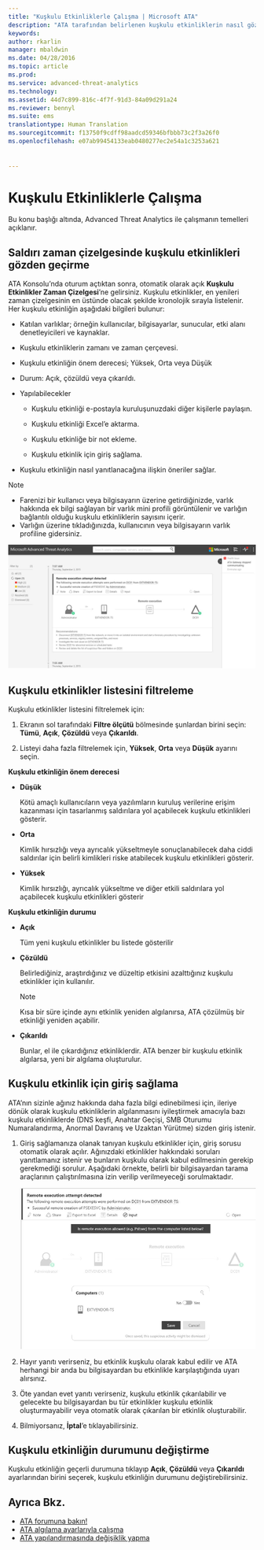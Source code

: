 ```yaml
---
title: "Kuşkulu Etkinliklerle Çalışma | Microsoft ATA"
description: "ATA tarafından belirlenen kuşkulu etkinliklerin nasıl gözden geçirileceğini açıklar"
keywords: 
author: rkarlin
manager: mbaldwin
ms.date: 04/28/2016
ms.topic: article
ms.prod: 
ms.service: advanced-threat-analytics
ms.technology: 
ms.assetid: 44d7c899-816c-4f7f-91d3-84a09d291a24
ms.reviewer: bennyl
ms.suite: ems
translationtype: Human Translation
ms.sourcegitcommit: f13750f9cdff98aadcd59346bfbbb73c2f3a26f0
ms.openlocfilehash: e07ab99454133eab0480277ec2e54a1c3253a621


---
```


# Kuşkulu Etkinliklerle Çalışma
Bu konu başlığı altında, Advanced Threat Analytics ile çalışmanın temelleri açıklanır.

## Saldırı zaman çizelgesinde kuşkulu etkinlikleri gözden geçirme
ATA Konsolu’nda oturum açtıktan sonra, otomatik olarak açık **Kuşkulu Etkinlikler Zaman Çizelgesi**’ne gelirsiniz. Kuşkulu etkinlikler, en yenileri zaman çizelgesinin en üstünde olacak şekilde kronolojik sırayla listelenir.
Her kuşkulu etkinliğin aşağıdaki bilgileri bulunur:

-   Katılan varlıklar; örneğin kullanıcılar, bilgisayarlar, sunucular, etki alanı denetleyicileri ve kaynaklar.

-   Kuşkulu etkinliklerin zamanı ve zaman çerçevesi.

-   Kuşkulu etkinliğin önem derecesi; Yüksek, Orta veya Düşük

-   Durum: Açık, çözüldü veya çıkarıldı.

-   Yapılabilecekler

    -   Kuşkulu etkinliği e-postayla kuruluşunuzdaki diğer kişilerle paylaşın.

    -   Kuşkulu etkinliği Excel’e aktarma.

    -   Kuşkulu etkinliğe bir not ekleme.

    -   Kuşkulu etkinlik için giriş sağlama.

-   Kuşkulu etkinliğin nasıl yanıtlanacağına ilişkin öneriler sağlar.

> [!NOTE]
> -   Farenizi bir kullanıcı veya bilgisayarın üzerine getirdiğinizde, varlık hakkında ek bilgi sağlayan bir varlık mini profili görüntülenir ve varlığın bağlantılı olduğu kuşkulu etkinliklerin sayısını içerir.
> -   Varlığın üzerine tıkladığınızda, kullanıcının veya bilgisayarın varlık profiline gidersiniz.

![ATA kuşkulu etkinlikler zaman çizelgesinin resmi](media/ATA-Suspicious-Activity-Timeline.JPG)

## Kuşkulu etkinlikler listesini filtreleme
Kuşkulu etkinlikler listesini filtrelemek için:

1.  Ekranın sol tarafındaki **Filtre ölçütü** bölmesinde şunlardan birini seçin: **Tümü**, **Açık**, **Çözüldü** veya **Çıkarıldı**.

2.  Listeyi daha fazla filtrelemek için, **Yüksek**, **Orta** veya **Düşük** ayarını seçin.

**Kuşkulu etkinliğin önem derecesi**

-   **Düşük**

    Kötü amaçlı kullanıcıların veya yazılımların kuruluş verilerine erişim kazanması için tasarlanmış saldırılara yol açabilecek kuşkulu etkinlikleri gösterir.

-   **Orta**

    Kimlik hırsızlığı veya ayrıcalık yükseltmeyle sonuçlanabilecek daha ciddi saldırılar için belirli kimlikleri riske atabilecek kuşkulu etkinlikleri gösterir.

-   **Yüksek**

    Kimlik hırsızlığı, ayrıcalık yükseltme ve diğer etkili saldırılara yol açabilecek kuşkulu etkinlikleri gösterir

**Kuşkulu etkinliğin durumu**

-   **Açık**

    Tüm yeni kuşkulu etkinlikler bu listede gösterilir

-   **Çözüldü**

    Belirlediğiniz, araştırdığınız ve düzeltip etkisini azalttığınız kuşkulu etkinlikler için kullanılır.

    > [!NOTE]
    > Kısa bir süre içinde aynı etkinlik yeniden algılanırsa, ATA çözülmüş bir etkinliği yeniden açabilir.

-   **Çıkarıldı**

    Bunlar, el ile çıkardığınız etkinliklerdir. ATA benzer bir kuşkulu etkinlik algılarsa, yeni bir algılama oluşturulur.

## Kuşkulu etkinlik için giriş sağlama
ATA’nın sizinle ağınız hakkında daha fazla bilgi edinebilmesi için, ileriye dönük olarak kuşkulu etkinliklerin algılanmasını iyileştirmek amacıyla bazı kuşkulu etkinliklerde (DNS keşfi, Anahtar Geçişi, SMB Oturumu Numaralandırma, Anormal Davranış ve Uzaktan Yürütme) sizden giriş istenir.

1.  Giriş sağlamanıza olanak tanıyan kuşkulu etkinlikler için, giriş sorusu otomatik olarak açılır. Ağınızdaki etkinlikler hakkındaki soruları yanıtlamanız istenir ve bunların kuşkulu olarak kabul edilmesinin gerekip gerekmediği sorulur. Aşağıdaki örnekte, belirli bir bilgisayardan tarama araçlarının çalıştırılmasına izin verilip verilmeyeceği sorulmaktadır.

    ![ATA kuşkulu etkinlikler için giriş sağlama resmi](media/ATA-Input.JPG)

2.  Hayır yanıtı verirseniz, bu etkinlik kuşkulu olarak kabul edilir ve ATA herhangi bir anda bu bilgisayardan bu etkinlikle karşılaştığında uyarı alırsınız.

3.  Öte yandan evet yanıtı verirseniz, kuşkulu etkinlik çıkarılabilir ve gelecekte bu bilgisayardan bu tür etkinlikler kuşkulu etkinlik oluşturmayabilir veya otomatik olarak çıkarılan bir etkinlik oluşturabilir.

4.  Bilmiyorsanız, **İptal**’e tıklayabilirsiniz.

## Kuşkulu etkinliğin durumunu değiştirme
Kuşkulu etkinliğin geçerli durumuna tıklayıp **Açık**, **Çözüldü** veya **Çıkarıldı** ayarlarından birini seçerek, kuşkulu etkinliğin durumunu değiştirebilirsiniz.

## Ayrıca Bkz.
- [ATA forumuna bakın!](https://social.technet.microsoft.com/Forums/security/home?forum=mata)
- [ATA algılama ayarlarıyla çalışma](working-with-detection-settings.md)
- [ATA yapılandırmasında değişiklik yapma](modifying-ata-configuration.md)



<!--HONumber=Jul16_HO4-->



